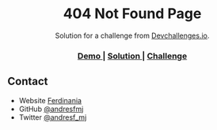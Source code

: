 <!-- Please update value in the {}  -->

<h1 align="center">404 Not Found Page</h1>

<div align="center">
   Solution for a challenge from  <a href="http://devchallenges.io" target="_blank">Devchallenges.io</a>.
</div>

<div align="center">
  <h3>
    <a href="https://andresfmj.github.io/404-not-found-devchallenge/">
      Demo
    </a>
    <span> | </span>
    <a href="https://devchallenges.io/solutions/FTfctuS6VOlixSiI9QL6">
      Solution
    </a>
    <span> | </span>
    <a href="https://devchallenges.io/challenges/wBunSb7FPrIepJZAg0sY">
      Challenge
    </a>
  </h3>
</div>

## Contact

- Website [Ferdinania](https://{www.ferdinania.com)
- GitHub [@andresfmj](https://github.com/andresfmj)
- Twitter [@andresf_mj](https://twitter.com/andresf_mj)
